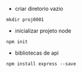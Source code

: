 - criar diretorio vazio
````
mkdir proj0001
````

- inicializar projeto node
 ````
 npm init
 ````
 
 - bibliotecas de api
 ````
 npm install express --save
 ````